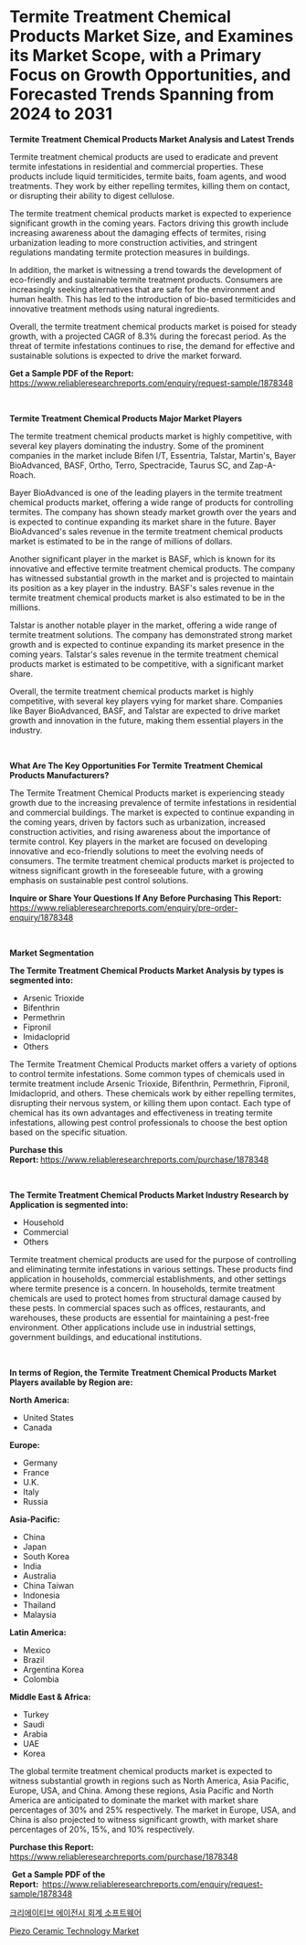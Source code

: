 <p><h1>Termite Treatment Chemical Products Market Size, and Examines its Market Scope, with a Primary Focus on Growth Opportunities, and Forecasted Trends Spanning from 2024 to 2031</h1></p><p><strong>Termite Treatment Chemical Products Market Analysis and Latest Trends</strong></p>
<p><p>Termite treatment chemical products are used to eradicate and prevent termite infestations in residential and commercial properties. These products include liquid termiticides, termite baits, foam agents, and wood treatments. They work by either repelling termites, killing them on contact, or disrupting their ability to digest cellulose.</p><p>The termite treatment chemical products market is expected to experience significant growth in the coming years. Factors driving this growth include increasing awareness about the damaging effects of termites, rising urbanization leading to more construction activities, and stringent regulations mandating termite protection measures in buildings.</p><p>In addition, the market is witnessing a trend towards the development of eco-friendly and sustainable termite treatment products. Consumers are increasingly seeking alternatives that are safe for the environment and human health. This has led to the introduction of bio-based termiticides and innovative treatment methods using natural ingredients.</p><p>Overall, the termite treatment chemical products market is poised for steady growth, with a projected CAGR of 8.3% during the forecast period. As the threat of termite infestations continues to rise, the demand for effective and sustainable solutions is expected to drive the market forward.</p></p>
<p><strong>Get a Sample PDF of the Report:&nbsp;</strong> <a href="https://www.reliableresearchreports.com/enquiry/request-sample/1878348">https://www.reliableresearchreports.com/enquiry/request-sample/1878348</a></p>
<p>&nbsp;</p>
<p><strong>Termite Treatment Chemical Products Major Market Players</strong></p>
<p><p>The termite treatment chemical products market is highly competitive, with several key players dominating the industry. Some of the prominent companies in the market include Bifen I/T, Essentria, Talstar, Martin's, Bayer BioAdvanced, BASF, Ortho, Terro, Spectracide, Taurus SC, and Zap-A-Roach.</p><p>Bayer BioAdvanced is one of the leading players in the termite treatment chemical products market, offering a wide range of products for controlling termites. The company has shown steady market growth over the years and is expected to continue expanding its market share in the future. Bayer BioAdvanced's sales revenue in the termite treatment chemical products market is estimated to be in the range of millions of dollars.</p><p>Another significant player in the market is BASF, which is known for its innovative and effective termite treatment chemical products. The company has witnessed substantial growth in the market and is projected to maintain its position as a key player in the industry. BASF's sales revenue in the termite treatment chemical products market is also estimated to be in the millions.</p><p>Talstar is another notable player in the market, offering a wide range of termite treatment solutions. The company has demonstrated strong market growth and is expected to continue expanding its market presence in the coming years. Talstar's sales revenue in the termite treatment chemical products market is estimated to be competitive, with a significant market share.</p><p>Overall, the termite treatment chemical products market is highly competitive, with several key players vying for market share. Companies like Bayer BioAdvanced, BASF, and Talstar are expected to drive market growth and innovation in the future, making them essential players in the industry.</p></p>
<p>&nbsp;</p>
<p><strong>What Are The Key Opportunities For Termite Treatment Chemical Products Manufacturers?</strong></p>
<p><p>The Termite Treatment Chemical Products market is experiencing steady growth due to the increasing prevalence of termite infestations in residential and commercial buildings. The market is expected to continue expanding in the coming years, driven by factors such as urbanization, increased construction activities, and rising awareness about the importance of termite control. Key players in the market are focused on developing innovative and eco-friendly solutions to meet the evolving needs of consumers. The termite treatment chemical products market is projected to witness significant growth in the foreseeable future, with a growing emphasis on sustainable pest control solutions.</p></p>
<p><strong>Inquire or Share Your Questions If Any Before Purchasing This Report:</strong> <a href="https://www.reliableresearchreports.com/enquiry/pre-order-enquiry/1878348">https://www.reliableresearchreports.com/enquiry/pre-order-enquiry/1878348</a></p>
<p>&nbsp;</p>
<p><strong>Market Segmentation</strong></p>
<p><strong>The Termite Treatment Chemical Products Market Analysis by types is segmented into:</strong></p>
<p><ul><li>Arsenic Trioxide</li><li>Bifenthrin</li><li>Permethrin</li><li>Fipronil</li><li>Imidacloprid</li><li>Others</li></ul></p>
<p><p>The Termite Treatment Chemical Products market offers a variety of options to control termite infestations. Some common types of chemicals used in termite treatment include Arsenic Trioxide, Bifenthrin, Permethrin, Fipronil, Imidacloprid, and others. These chemicals work by either repelling termites, disrupting their nervous system, or killing them upon contact. Each type of chemical has its own advantages and effectiveness in treating termite infestations, allowing pest control professionals to choose the best option based on the specific situation.</p></p>
<p><strong>Purchase this Report:&nbsp;</strong><a href="https://www.reliableresearchreports.com/purchase/1878348">https://www.reliableresearchreports.com/purchase/1878348</a></p>
<p>&nbsp;</p>
<p><strong>The Termite Treatment Chemical Products Market Industry Research by Application is segmented into:</strong></p>
<p><ul><li>Household</li><li>Commercial</li><li>Others</li></ul></p>
<p><p>Termite treatment chemical products are used for the purpose of controlling and eliminating termite infestations in various settings. These products find application in households, commercial establishments, and other settings where termite presence is a concern. In households, termite treatment chemicals are used to protect homes from structural damage caused by these pests. In commercial spaces such as offices, restaurants, and warehouses, these products are essential for maintaining a pest-free environment. Other applications include use in industrial settings, government buildings, and educational institutions.</p></p>
<p>&nbsp;</p>
<p><strong>In terms of Region, the Termite Treatment Chemical Products Market Players available by Region are:</strong></p>
<p>
    <p> <strong> North America: </strong>
        <ul>
            <li>United States</li>
            <li>Canada</li>
        </ul>
        </p> 
    <p> <strong> Europe: </strong>
        <ul>
            <li>Germany</li>
            <li>France</li>
            <li>U.K.</li>
            <li>Italy</li>
            <li>Russia</li>
        </ul>
        </p> 
    <p> <strong> Asia-Pacific: </strong>
        <ul>
            <li>China</li>
            <li>Japan</li>
            <li>South Korea</li>
            <li>India</li>
            <li>Australia</li>
            <li>China Taiwan</li>
            <li>Indonesia</li>
            <li>Thailand</li>
            <li>Malaysia</li>
        </ul>
        </p> 
    <p> <strong> Latin America: </strong>
        <ul>
            <li>Mexico</li>
            <li>Brazil</li>
            <li>Argentina Korea</li>
            <li>Colombia</li>
        </ul>
        </p> 
    <p> <strong> Middle East & Africa: </strong>
        <ul>
            <li>Turkey</li>
            <li>Saudi</li>
            <li>Arabia</li>
            <li>UAE</li>
            <li>Korea</li>
        </ul>
    </p>
    </p>
<p><p>The global termite treatment chemical products market is expected to witness substantial growth in regions such as North America, Asia Pacific, Europe, USA, and China. Among these regions, Asia Pacific and North America are anticipated to dominate the market with market share percentages of 30% and 25% respectively. The market in Europe, USA, and China is also projected to witness significant growth, with market share percentages of 20%, 15%, and 10% respectively.</p></p>
<p><strong>Purchase this Report: </strong><a href="https://www.reliableresearchreports.com/purchase/1878348">https://www.reliableresearchreports.com/purchase/1878348</a></p>
<p>&nbsp;<strong>Get a Sample PDF of the Report:&nbsp;&nbsp;</strong><a href="https://www.reliableresearchreports.com/enquiry/request-sample/1878348">https://www.reliableresearchreports.com/enquiry/request-sample/1878348</a></p>
<p><strong></strong></p>
<p><p><a href="https://github.com/vs10l4sfg5c/Market-Research-Report-List-1/blob/main/60794441449.md">크리에이티브 에이전시 회계 소프트웨어</a></p><p><a href="https://natural-crush-b99.notion.site/Piezo-Ceramic-Technology-Market-Provides-Detailed-Segmentation-of-this-Market-based-on-Type-Applica-26a1be215ef847408b9664d78981870f">Piezo Ceramic Technology Market</a></p></p>